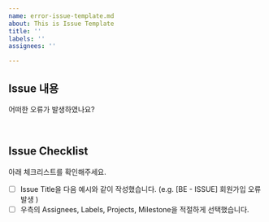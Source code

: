 ```yaml
---
name: error-issue-template.md
about: This is Issue Template
title: ''
labels: ''
assignees: ''

---
```


## Issue 내용
어떠한 오류가 발생하였나요?



<br/>

## Issue Checklist
아래 체크리스트를 확인해주세요.
- [ ] Issue Title을 다음 예시와 같이 작성했습니다. (e.g. [BE - ISSUE] 회원가입 오류 발생 )
- [ ] 우측의 Assignees, Labels, Projects, Milestone을 적절하게 선택했습니다.

